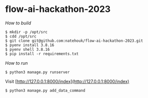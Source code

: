 # flow-ai-hackathon-2023

*How to build*
```
$ mkdir -p /opt/src
$ cdd /opt/src
$ git clone git@github.com:natehouk/flow-ai-hackathon-2023.git
$ pyenv install 3.8.16
$ pyenv shell 3.8.16
$ pip install -r requirements.txt
```

*How to run*
```
$ python3 manage.py runserver
```

Visit [http://127.0.0.1:8000/index](http://127.0.0.1:8000/index)

```
$ python3 manage.py add_data_command
```
